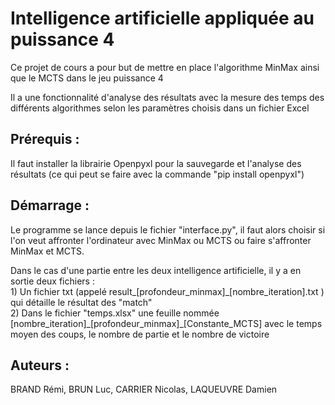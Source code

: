 <h1>Intelligence artificielle appliquée au puissance 4</h1>
<p>Ce projet de cours a pour but de mettre en place l'algorithme MinMax ainsi que le MCTS dans le jeu puissance 4</p>
<p>Il a une fonctionnalité d'analyse des résultats avec la mesure des temps des différents algorithmes selon les paramètres choisis dans un fichier Excel </p> 
<h2>Prérequis : </h2>
<p>Il faut installer la librairie Openpyxl pour la sauvegarde et l'analyse des résultats (ce qui peut se faire avec la commande "pip install openpyxl") </p> 
<h2>Démarrage : </h2>
<p>Le programme se lance depuis le fichier "interface.py", il faut alors choisir si l'on veut affronter l'ordinateur avec MinMax ou MCTS ou faire s'affronter MinMax et MCTS.  <P>
<p> Dans le cas d'une partie entre les deux intelligence artificielle, il y a en sortie deux fichiers : <br>
1) Un fichier txt (appelé result_[profondeur_minmax]_[nombre_iteration].txt ) qui détaille le résultat des "match"  <br>
2) Dans le fichier "temps.xlsx" une feuille nommée [nombre_iteration]_[profondeur_minmax]_[Constante_MCTS] avec le temps moyen des coups, le nombre de partie et le nombre de victoire  
</p>
<h2>Auteurs : </h2>
<p>BRAND Rémi, BRUN Luc, CARRIER Nicolas, LAQUEUVRE Damien</p>
